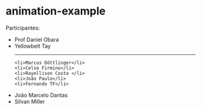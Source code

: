 # animation-example

Participantes:

<ul>
	<li>Prof Daniel Obara</li>
	<li>Yellowbelt Tay</li>
  <hr/>
    
	<li>Marcus Döttlinger</li>
	<li>Celso Firmino</li>
	<li>Rayellison Costa </li>
	<li>João Paulo</li>
	<li>Fernando TF</li>
  <li>João Marcelo Dantas</li>
	<li>Silvan Miller</li>
</ul>
